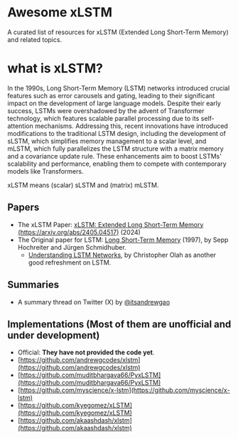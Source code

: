 # Awesome xLSTM

A curated list of resources for xLSTM (Extended Long Short-Term Memory) and related topics.

# what is xLSTM?
In the 1990s, Long Short-Term Memory (LSTM) networks introduced crucial features such as error carousels and gating, leading to their significant impact on the development of large language models. Despite their early success, LSTMs were overshadowed by the advent of Transformer technology, which features scalable parallel processing due to its self-attention mechanisms. Addressing this, recent innovations have introduced modifications to the traditional LSTM design, including the development of sLSTM, which simplifies memory management to a scalar level, and mLSTM, which fully parallelizes the LSTM structure with a matrix memory and a covariance update rule. These enhancements aim to boost LSTMs' scalability and performance, enabling them to compete with contemporary models like Transformers.

xLSTM means (scalar) sLSTM and (matrix) mLSTM. 

## Papers

 - The xLSTM Paper: [xLSTM: Extended Long Short-Term Memory (https://arxiv.org/abs/2405.04517)](https://arxiv.org/abs/2405.04517) (2024)
- The Original paper for LSTM: [Long Short-Term Memory](https://www.bioinf.jku.at/publications/older/2604.pdf) (1997), by Sepp Hochreiter and Jürgen Schmidhuber.
  - [Understanding LSTM Networks](https://colah.github.io/posts/2015-08-Understanding-LSTMs/), by Christopher Olah as another good refreshment on LSTM.


## Summaries

- A summary thread on Twitter (X) by [@itsandrewgao](https://x.com/itsandrewgao/status/1788077054367596657)

## Implementations (Most of them are unofficial and under development)
- Official: **They have not provided the code yet**.
- [https://github.com/andrewgcodes/xlstm](https://github.com/andrewgcodes/xlstm)
- [https://github.com/muditbhargava66/PyxLSTM](https://github.com/muditbhargava66/PyxLSTM)
- [https://github.com/myscience/x-lstm](https://github.com/myscience/x-lstm)
- [https://github.com/kyegomez/xLSTM](https://github.com/kyegomez/xLSTM)
- [https://github.com/akaashdash/xlstm](https://github.com/akaashdash/xlstm)

